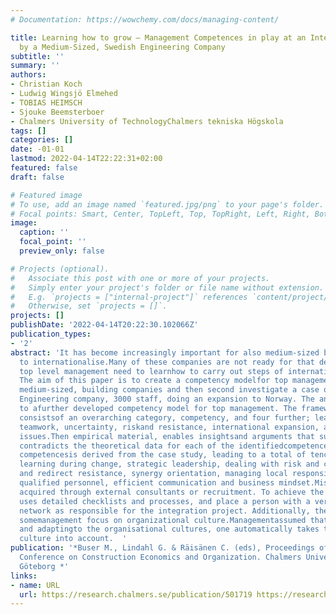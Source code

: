 ```yaml
---
# Documentation: https://wowchemy.com/docs/managing-content/

title: Learning how to grow – Management Competences in play at an International Acquisition
  by a Medium-Sized, Swedish Engineering Company
subtitle: ''
summary: ''
authors:
- Christian Koch
- Ludwig Wingsjö Elmehed
- TOBIAS HEIMSCH
- Sjouke Beemsterboer
- Chalmers University of TechnologyChalmers tekniska Högskola
tags: []
categories: []
date: -01-01
lastmod: 2022-04-14T22:22:31+02:00
featured: false
draft: false

# Featured image
# To use, add an image named `featured.jpg/png` to your page's folder.
# Focal points: Smart, Center, TopLeft, Top, TopRight, Left, Right, BottomLeft, Bottom, BottomRight.
image:
  caption: ''
  focal_point: ''
  preview_only: false

# Projects (optional).
#   Associate this post with one or more of your projects.
#   Simply enter your project's folder or file name without extension.
#   E.g. `projects = ["internal-project"]` references `content/project/deep-learning/index.md`.
#   Otherwise, set `projects = []`.
projects: []
publishDate: '2022-04-14T20:22:30.102066Z'
publication_types:
- '2'
abstract: 'It has become increasingly important for also medium-sized building companies
  to internationalise.Many of these companies are not ready for that development and
  top level management need to learnhow to carry out steps of internationalisation.
  The aim of this paper is to create a competency modelfor top management teams of
  medium-sized, building companies and then second investigate a case ofa Swedish
  Engineering company, 3000 staff, doing an expansion to Norway. The analysis leads
  to afurther developed competency model for top management. The framework of understanding
  consistsof an overarching category, competency, and four further; leadership and
  teamwork, uncertainty, riskand resistance, international expansion, and cultural
  issues.Then empirical material, enables insightsand arguments that supports and/or
  contradicts the theoretical data for each of the identifiedcompetences. Three additional
  competencesis derived from the case study, leading to a total of tencompetences:
  learning during change, strategic leadership, dealing with risk and contingencies,embrace
  and redirect resistance, synergy orientation, managing local responsiveness, culturalmindsetappointing
  qualified personnel, efficient communication and business mindset.Missingcompetenceswere
  acquired through external consultants or recruitment. To achieve the desiredsynergies,management
  uses detailed checklists and processes, and place a person with a very stronginternal
  network as responsible for the integration project. Additionally, the findings indicate
  somemanagement focus on organizational culture.Managementassumed that through learning
  and adaptingto the organisational cultures, one automatically takes the national
  culture into account.  '
publication: '*Buser M., Lindahl G. & Räisänen C. (eds), Proceedings of the 9th Nordic
  Conference on Construction Economics and Organization. Chalmers University of Technology,
  Göteborg *'
links:
- name: URL
  url: https://research.chalmers.se/publication/501719 https://research.chalmers.se/publication/253112
---
```

